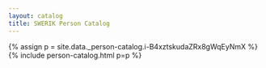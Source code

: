 ```yaml
---
layout: catalog
title: SWERIK Person Catalog
---
```

{% assign p = site.data._person-catalog.i-B4xztskudaZRx8gWqEyNmX %}
{% include person-catalog.html p=p %}

